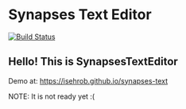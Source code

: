 # Synapses Text Editor

[![Build Status](https://travis-ci.org/isehrob/synapses-text.svg?branch=master)](https://travis-ci.org/isehrob/synapses-text)

## Hello! This is SynapsesTextEditor

Demo at: https://isehrob.github.io/synapses-text

NOTE: It is not ready yet :(
